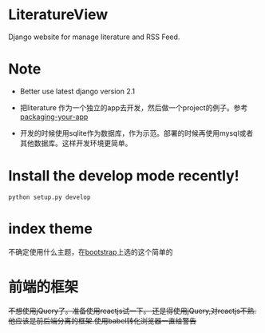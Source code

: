 # LiteratureView
Django website for manage literature and RSS Feed.

# Note
* Better use latest django version 2.1
* 把literature 作为一个独立的app去开发，然后做一个project的例子。参考 [packaging-your-app](https://docs.djangoproject.com/en/2.1/intro/reusable-apps/#packaging-your-app)

* 开发的时候使用sqlite作为数据库，作为示范。部署的时候再使用mysql或者其他数据库。这样开发环境更简单。

# Install the develop mode recently!
`python setup.py develop`

# index theme

不确定使用什么主题，在[bootstrap](https://startbootstrap.com/template-overviews/2-col-portfolio/)上选的这个简单的

# 前端的框架

<del>不想使用jQuery了。准备使用reactjs试一下。<del>
还是得使用jQuery,对reactjs不熟.他应该是前后端分离的框架.使用babel转化浏览器一直给警告